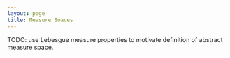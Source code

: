 ```yaml
---
layout: page
title: Measure Soaces
---
```


TODO: use Lebesgue measure properties to motivate definition of abstract measure space.